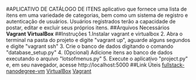 #APLICATIVO DE CATÁLOGO DE ITENS
aplicativo que fornece uma lista de itens em uma variedade de categorias, bem como um sistema de registro e autenticação de usuários. Usuários registrados terão a capacidade de postar, editar e excluir seus próprios itens.
##Arquivos Necessários
**Vagrant**
**VirtualBox**
##Instruções
1.Instalar vagrant e virtualbox
2. Abra o terminal na pasta do projeto e digite "vagrant up", aguarde alguns segundos e digite "vagrant ssh"
3. Crie o banco de dados digitando o comando "database_setup.py"
4. (Opcional) Adicione itens ao banco de dados executando o arquivo "lotsofmenus.py"
5. Execute o aplicativo "project.py" e, em seu navegador, acesse http://localhost:5000
##Link Úteis
[fullstack-nanodegree-vm](https://github.com/udacity/fullstack-nanodegree-vm)
[VirtualBox](https://www.virtualbox.org/wiki/Downloads)
[Vagrant](https://www.vagrantup.com/downloads.html)